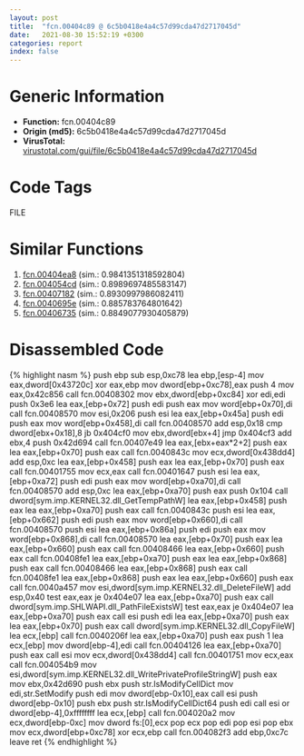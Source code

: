 ```yaml
---
layout: post
title:  "fcn.00404c89 @ 6c5b0418e4a4c57d99cda47d2717045d"
date:   2021-08-30 15:52:19 +0300
categories: report
index: false
---
```


# Generic Information
- **Function:** fcn.00404c89
- **Origin (md5):** 6c5b0418e4a4c57d99cda47d2717045d
- **VirusTotal:** [virustotal.com/gui/file/6c5b0418e4a4c57d99cda47d2717045d][virustotal_ref]

# Code Tags
<span class="tag" id="FILE">FILE</span>


# Similar Functions

1. [fcn.00404ea8][similar_1_ref] (sim.: 0.9841351318592804)
2. [fcn.004054cd][similar_2_ref] (sim.: 0.8989697485583147)
3. [fcn.00407182][similar_3_ref] (sim.: 0.8930997986082411)
4. [fcn.0040695e][similar_4_ref] (sim.: 0.885783764801642)
5. [fcn.00406735][similar_5_ref] (sim.: 0.8849077930405879)


# Disassembled Code

{% highlight nasm %}
push ebp
sub esp,0xc78
lea ebp,[esp-4]
mov eax,dword[0x43720c]
xor eax,ebp
mov dword[ebp+0xc78],eax
push 4
mov eax,0x42c856
call fcn.00408302
mov ebx,dword[ebp+0xc84]
xor edi,edi
push 0x3e6
lea eax,[ebp+0x72]
push edi
push eax
mov word[ebp+0x70],di
call fcn.00408570
mov esi,0x206
push esi
lea eax,[ebp+0x45a]
push edi
push eax
mov word[ebp+0x458],di
call fcn.00408570
add esp,0x18
cmp dword[ebx+0x18],8
jb 0x404cf0
mov ebx,dword[ebx+4]
jmp 0x404cf3
add ebx,4
push 0x42d694
call fcn.00407e49
lea eax,[ebx+eax*2+2]
push eax
lea eax,[ebp+0x70]
push eax
call fcn.0040843c
mov ecx,dword[0x438dd4]
add esp,0xc
lea eax,[ebp+0x458]
push eax
lea eax,[ebp+0x70]
push eax
call fcn.00401755
mov ecx,eax
call fcn.00401647
push esi
lea eax,[ebp+0xa72]
push edi
push eax
mov word[ebp+0xa70],di
call fcn.00408570
add esp,0xc
lea eax,[ebp+0xa70]
push eax
push 0x104
call dword[sym.imp.KERNEL32.dll_GetTempPathW]
lea eax,[ebp+0x458]
push eax
lea eax,[ebp+0xa70]
push eax
call fcn.0040843c
push esi
lea eax,[ebp+0x662]
push edi
push eax
mov word[ebp+0x660],di
call fcn.00408570
push esi
lea eax,[ebp+0x86a]
push edi
push eax
mov word[ebp+0x868],di
call fcn.00408570
lea eax,[ebp+0x70]
push eax
lea eax,[ebp+0x660]
push eax
call fcn.00408466
lea eax,[ebp+0x660]
push eax
call fcn.00408fe1
lea eax,[ebp+0xa70]
push eax
lea eax,[ebp+0x868]
push eax
call fcn.00408466
lea eax,[ebp+0x868]
push eax
call fcn.00408fe1
lea eax,[ebp+0x868]
push eax
lea eax,[ebp+0x660]
push eax
call fcn.0040a457
mov esi,dword[sym.imp.KERNEL32.dll_DeleteFileW]
add esp,0x40
test eax,eax
je 0x404e07
lea eax,[ebp+0xa70]
push eax
call dword[sym.imp.SHLWAPI.dll_PathFileExistsW]
test eax,eax
je 0x404e07
lea eax,[ebp+0xa70]
push eax
call esi
push edi
lea eax,[ebp+0xa70]
push eax
lea eax,[ebp+0x70]
push eax
call dword[sym.imp.KERNEL32.dll_CopyFileW]
lea ecx,[ebp]
call fcn.0040206f
lea eax,[ebp+0xa70]
push eax
push 1
lea ecx,[ebp]
mov dword[ebp-4],edi
call fcn.00404126
lea eax,[ebp+0xa70]
push eax
call esi
mov ecx,dword[0x438dd4]
call fcn.00401751
mov ecx,eax
call fcn.004054b9
mov esi,dword[sym.imp.KERNEL32.dll_WritePrivateProfileStringW]
push eax
mov ebx,0x42d690
push ebx
push str.IsModifyCellDict
mov edi,str.SetModify
push edi
mov dword[ebp-0x10],eax
call esi
push dword[ebp-0x10]
push ebx
push str.IsModifyCellDict64
push edi
call esi
or dword[ebp-4],0xffffffff
lea ecx,[ebp]
call fcn.004020a2
mov ecx,dword[ebp-0xc]
mov dword fs:[0],ecx
pop ecx
pop edi
pop esi
pop ebx
mov ecx,dword[ebp+0xc78]
xor ecx,ebp
call fcn.004082f3
add ebp,0xc7c
leave
ret
{% endhighlight %}


[similar_1_ref]: /report/fcn.00404ea8@6c5b0418e4a4c57d99cda47d2717045d
[similar_2_ref]: /report/fcn.004054cd@6c5b0418e4a4c57d99cda47d2717045d
[similar_3_ref]: /report/fcn.00407182@6c5b0418e4a4c57d99cda47d2717045d
[similar_4_ref]: /report/fcn.0040695e@6c5b0418e4a4c57d99cda47d2717045d
[similar_5_ref]: /report/fcn.00406735@6c5b0418e4a4c57d99cda47d2717045d
[virustotal_ref]: https://www.virustotal.com/gui/file/6c5b0418e4a4c57d99cda47d2717045d